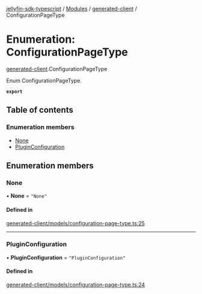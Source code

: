 [jellyfin-sdk-typescript](../README.md) / [Modules](../modules.md) / [generated-client](../modules/generated_client.md) / ConfigurationPageType

# Enumeration: ConfigurationPageType

[generated-client](../modules/generated_client.md).ConfigurationPageType

Enum ConfigurationPageType.

**`export`**

## Table of contents

### Enumeration members

- [None](generated_client.ConfigurationPageType.md#none)
- [PluginConfiguration](generated_client.ConfigurationPageType.md#pluginconfiguration)

## Enumeration members

### None

• **None** = `"None"`

#### Defined in

[generated-client/models/configuration-page-type.ts:25](https://github.com/thornbill/jellyfin-sdk-typescript/blob/0f61f16/src/generated-client/models/configuration-page-type.ts#L25)

___

### PluginConfiguration

• **PluginConfiguration** = `"PluginConfiguration"`

#### Defined in

[generated-client/models/configuration-page-type.ts:24](https://github.com/thornbill/jellyfin-sdk-typescript/blob/0f61f16/src/generated-client/models/configuration-page-type.ts#L24)

